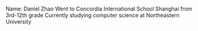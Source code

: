Name: Daniel Zhao
Went to Concordia International School Shanghai from 3rd-12th grade
Currently studying computer science at Northeastern University
